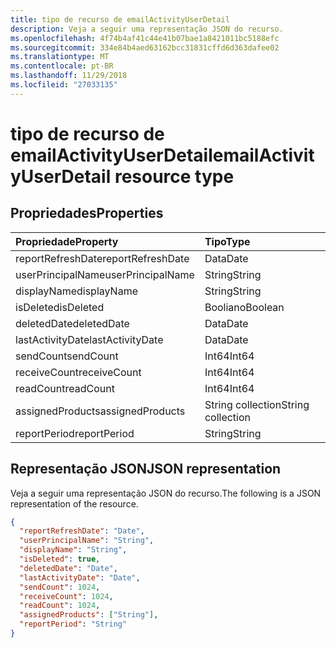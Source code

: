```yaml
---
title: tipo de recurso de emailActivityUserDetail
description: Veja a seguir uma representação JSON do recurso.
ms.openlocfilehash: 4f74b4af41c44e41b07bae1a8421011bc5188efc
ms.sourcegitcommit: 334e84b4aed63162bcc31831cffd6d363dafee02
ms.translationtype: MT
ms.contentlocale: pt-BR
ms.lasthandoff: 11/29/2018
ms.locfileid: "27033135"
---
```

# <a name="emailactivityuserdetail-resource-type"></a><span data-ttu-id="a6be8-103">tipo de recurso de emailActivityUserDetail</span><span class="sxs-lookup"><span data-stu-id="a6be8-103">emailActivityUserDetail resource type</span></span>

## <a name="properties"></a><span data-ttu-id="a6be8-104">Propriedades</span><span class="sxs-lookup"><span data-stu-id="a6be8-104">Properties</span></span>

| <span data-ttu-id="a6be8-105">Propriedade</span><span class="sxs-lookup"><span data-stu-id="a6be8-105">Property</span></span>          | <span data-ttu-id="a6be8-106">Tipo</span><span class="sxs-lookup"><span data-stu-id="a6be8-106">Type</span></span>              |
| :---------------- | :---------------- |
| <span data-ttu-id="a6be8-107">reportRefreshDate</span><span class="sxs-lookup"><span data-stu-id="a6be8-107">reportRefreshDate</span></span> | <span data-ttu-id="a6be8-108">Data</span><span class="sxs-lookup"><span data-stu-id="a6be8-108">Date</span></span>              |
| <span data-ttu-id="a6be8-109">userPrincipalName</span><span class="sxs-lookup"><span data-stu-id="a6be8-109">userPrincipalName</span></span> | <span data-ttu-id="a6be8-110">String</span><span class="sxs-lookup"><span data-stu-id="a6be8-110">String</span></span>            |
| <span data-ttu-id="a6be8-111">displayName</span><span class="sxs-lookup"><span data-stu-id="a6be8-111">displayName</span></span>       | <span data-ttu-id="a6be8-112">String</span><span class="sxs-lookup"><span data-stu-id="a6be8-112">String</span></span>            |
| <span data-ttu-id="a6be8-113">isDeleted</span><span class="sxs-lookup"><span data-stu-id="a6be8-113">isDeleted</span></span>         | <span data-ttu-id="a6be8-114">Booliano</span><span class="sxs-lookup"><span data-stu-id="a6be8-114">Boolean</span></span>           |
| <span data-ttu-id="a6be8-115">deletedDate</span><span class="sxs-lookup"><span data-stu-id="a6be8-115">deletedDate</span></span>       | <span data-ttu-id="a6be8-116">Data</span><span class="sxs-lookup"><span data-stu-id="a6be8-116">Date</span></span>              |
| <span data-ttu-id="a6be8-117">lastActivityDate</span><span class="sxs-lookup"><span data-stu-id="a6be8-117">lastActivityDate</span></span>  | <span data-ttu-id="a6be8-118">Data</span><span class="sxs-lookup"><span data-stu-id="a6be8-118">Date</span></span>              |
| <span data-ttu-id="a6be8-119">sendCount</span><span class="sxs-lookup"><span data-stu-id="a6be8-119">sendCount</span></span>         | <span data-ttu-id="a6be8-120">Int64</span><span class="sxs-lookup"><span data-stu-id="a6be8-120">Int64</span></span>             |
| <span data-ttu-id="a6be8-121">receiveCount</span><span class="sxs-lookup"><span data-stu-id="a6be8-121">receiveCount</span></span>      | <span data-ttu-id="a6be8-122">Int64</span><span class="sxs-lookup"><span data-stu-id="a6be8-122">Int64</span></span>             |
| <span data-ttu-id="a6be8-123">readCount</span><span class="sxs-lookup"><span data-stu-id="a6be8-123">readCount</span></span>         | <span data-ttu-id="a6be8-124">Int64</span><span class="sxs-lookup"><span data-stu-id="a6be8-124">Int64</span></span>             |
| <span data-ttu-id="a6be8-125">assignedProducts</span><span class="sxs-lookup"><span data-stu-id="a6be8-125">assignedProducts</span></span>  | <span data-ttu-id="a6be8-126">String collection</span><span class="sxs-lookup"><span data-stu-id="a6be8-126">String collection</span></span> |
| <span data-ttu-id="a6be8-127">reportPeriod</span><span class="sxs-lookup"><span data-stu-id="a6be8-127">reportPeriod</span></span>      | <span data-ttu-id="a6be8-128">String</span><span class="sxs-lookup"><span data-stu-id="a6be8-128">String</span></span>            |

## <a name="json-representation"></a><span data-ttu-id="a6be8-129">Representação JSON</span><span class="sxs-lookup"><span data-stu-id="a6be8-129">JSON representation</span></span>

<span data-ttu-id="a6be8-130">Veja a seguir uma representação JSON do recurso.</span><span class="sxs-lookup"><span data-stu-id="a6be8-130">The following is a JSON representation of the resource.</span></span>

<!-- {
  "blockType": "resource",
  "@odata.type": "microsoft.graph.emailActivityUserDetail"
} -->

```json
{
  "reportRefreshDate": "Date", 
  "userPrincipalName": "String", 
  "displayName": "String", 
  "isDeleted": true, 
  "deletedDate": "Date", 
  "lastActivityDate": "Date", 
  "sendCount": 1024, 
  "receiveCount": 1024, 
  "readCount": 1024, 
  "assignedProducts": ["String"], 
  "reportPeriod": "String"
}
```
